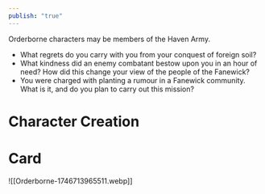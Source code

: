 ```yaml
---
publish: "true"
---
```

Orderborne characters may be members of the Haven Army.
* What regrets do you carry with you from your conquest of foreign soil?
* What kindness did an enemy combatant bestow upon you in an hour of need? How did this change your view of the people of the Fanewick?
* You were charged with planting a rumour in a Fanewick community. What is it, and do you plan to carry out this mission?
# Character Creation

# Card
![[Orderborne-1746713965511.webp]]